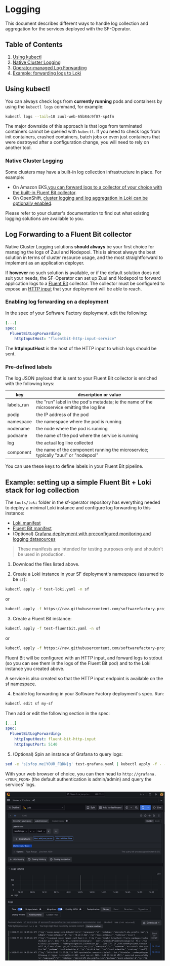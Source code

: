 # Logging

This document describes different ways to handle log collection and aggregation for the services deployed with the SF-Operator.

## Table of Contents

1. [Using kubectl](#using-kubectl)
1. [Native Cluster Logging](#native-cluster-logging)
1. [Operator-managed Log Forwarding](#operator-managed-log-forwarding)
1. [Example: forwarding logs to Loki](#example-forwarding-logs-to-loki)

## Using kubectl

You can always check logs from **currently running** pods and containers by using the `kubectl logs` command, for example:

```sh
kubectl logs --tail=10 zuul-web-65b84c9f87-sp4fm
```

The major downside of this approach is that logs from terminated containers cannot be queried with `kubectl`.
If you need to check logs from init containers, crashed containers, batch jobs or even
just containers that were destroyed after a configuration change, you will need to rely on
another tool.

### Native Cluster Logging

Some clusters may have a built-in log collection infrastructure in place. For example:

* On Amazon EKS,[you can forward logs to a collector of your choice with the built-in Fluent Bit collector](https://aws.amazon.com/blogs/containers/fluent-bit-for-amazon-eks-on-aws-fargate-is-here/).
* On OpenShift, [cluster logging and log aggregation in Loki can be optionally enabled](https://docs.openshift.com/container-platform/4.13/logging/cluster-logging.html).

Please refer to your cluster's documentation to find out what existing logging solutions are available to you.

## Log Forwarding to a Fluent Bit collector

Native Cluster Logging solutions **should always** be your first choice for managing the logs of 
Zuul and Nodepool. This is almost always the best solution in terms of cluster resource usage,
and the most straightforward to implement as an application deployer.

If **however** no such solution is available, or if the default solution does not suit your 
needs, the SF-Operator can set up Zuul and Nodepool to forward application logs to a
[Fluent Bit](https://fluentbit.io/) collector. The collector must be configured to expose an 
[HTTP input](https://docs.fluentbit.io/manual/pipeline/inputs/http) that your deployment
will be able to reach.

### Enabling log forwarding on a deployment

In the spec of your Software Factory deployment, edit the following:

```yaml
[...]
spec:
  FluentBitLogForwarding:
    httpInputHost: "fluentbit-http-input-service"
```

The **httpInputHost** is the host of the HTTP input to which logs should be sent.

### Pre-defined labels

The log JSON payload that is sent to your Fluent Bit collector is enriched with the following keys:

| key | description or value |
|--------|------------------|
| labels_run    | the "run" label in the pod's metadata; ie the name of the microservice emitting the log line |
| podip     | the IP address of the pod |
| namespace | the namespace where the pod is running |
| nodename | the node where the pod is running |
| podname | the name of the pod where the service is running |
| log    | the actual log line collected |
| component | the name of the component running the microservice; typically "zuul" or "nodepool" |

You can use these keys to define labels in your Fluent Bit pipeline.

## Example: setting up a simple Fluent Bit + Loki stack for log collection

The `tools/loki` folder in the sf-operator repository has everything needed to deploy a minimal
Loki instance and configure log forwarding to this instance:

* [Loki manifest](https://raw.githubusercontent.com/softwarefactory-project/sf-operator/master/tools/loki/test-loki.yaml)
* [Fluent Bit manifest](https://raw.githubusercontent.com/softwarefactory-project/sf-operator/master/tools/loki/test-fluentbit.yaml)
* (Optional) [Grafana deployment with preconfigured monitoring and logging datasources](https://raw.githubusercontent.com/softwarefactory-project/sf-operator/master/tools/loki/test-grafana.yaml)

> These manifests are intended for testing purposes only and shouldn't be used in production.

1. Download the files listed above.

2. Create a Loki instance in your SF deployment's namespace (assumed to be `sf`):

```sh
kubectl apply -f test-loki.yaml -n sf
```

or

```sh
kubectl apply -f https://raw.githubusercontent.com/softwarefactory-project/sf-operator/master/tools/loki/test-loki.yaml -n sf
```

3. Create a Fluent Bit instance:

```sh
kubectl apply -f test-fluentbit.yaml -n sf
```

or

```sh
kubectl apply -f https://raw.githubusercontent.com/softwarefactory-project/sf-operator/master/tools/loki/test-fluentbit.yaml -n sf
```

Fluent Bit will be configured with an HTTP input, and forward logs to stdout (so you can see them in the logs of the Fluent Bit pod) and to the Loki instance you created above.

A service is also created so that the HTTP input endpoint is available on the sf namespace.

4. Enable log forwarding in your Software Factory deployment's spec. Run:

```sh
kubectl edit sf my-sf
```

Then add or edit the following section in the spec:

```yaml
[...]
spec:
  FluentBitLogForwarding:
    httpInputHost: fluent-bit-http-input
    httpInputPort: 5140
```


5. (Optional) Spin an instance of Grafana to query logs:

```sh
sed -e 's|sfop.me|YOUR_FQDN|g' test-grafana.yaml | kubectl apply -f - -n sf
```

With your web browser of choice, you can then head to `http://grafana.<YOUR_FQDN>` (the default
authentication is admin/admin) and query the services' logs.

![alt text](../media/images/grafana_loki_example.png "grafana and loki")
